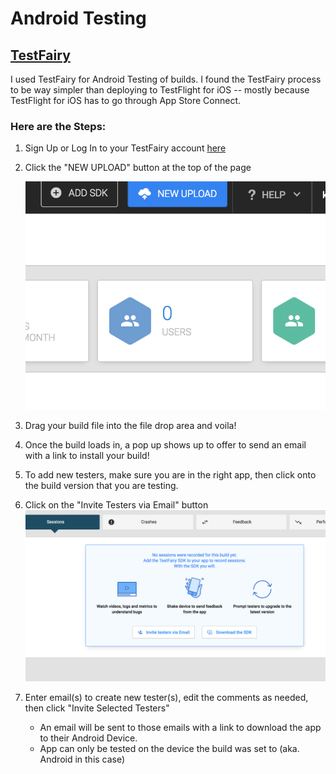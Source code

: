 # Android Testing       

## [TestFairy](https://www.testfairy.com/)
I used TestFairy for Android Testing of builds. I found the TestFairy process to be way simpler than deploying to TestFlight for iOS -- mostly because TestFlight for iOS has to go through App Store Connect.

### Here are the Steps:

1. Sign Up or Log In to your TestFairy account [here](https://www.testfairy.com/)
2. Click the "NEW UPLOAD" button at the top of the page

    ![Upload Image](./images/TestFlightUploadButton.png)
    
3. Drag your build file into the file drop area and voila! 
4. Once the build loads in, a pop up shows up to offer to send an email with a link to install your build! 
5. To add new testers, make sure you are in the right app, then click onto the build version that you are testing. 
6. Click on the "Invite Testers via Email" button
    ![Testers Image](./images/AddTesters.png)
7. Enter email(s) to create new tester(s), edit the comments as needed, then click "Invite Selected Testers"
    - An email will be sent to those emails with a link to download the app to their Android Device.
    - App can only be tested on the device the build was set to (aka. Android in this case)


